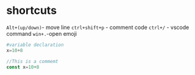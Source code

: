  # shortcuts

`Alt+(up/down)`- move line
`ctrl+shift+p` - comment code
`ctrl+/` - vscode command
`win+.`-open emoji

```python
#variable declaration
x=10+8
```

```js
//This is a commemt
const x=10+8
```
